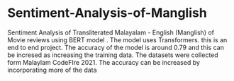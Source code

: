 # Sentiment-Analysis-of-Manglish
Sentiment Analysis of Transliterated Malayalam - English (Manglish) of Movie reviews using BERT model . The model uses Transformers.
this is an end to end project. The accuracy of the model is around 0.79 and this can be incresed as increasing the training data. The datasets were collected form Malaylam CodeFIre 2021. The accuracy can be increased by incorporating more of the data
